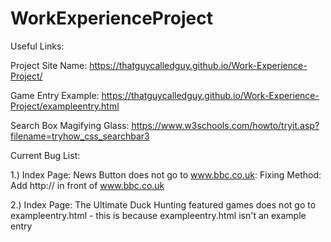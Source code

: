 # WorkExperienceProject

Useful Links:

 Project Site Name:
  https://thatguycalledguy.github.io/Work-Experience-Project/
 
 Game Entry Example:
  https://thatguycalledguy.github.io/Work-Experience-Project/exampleentry.html
 
 Search Box Magifying Glass:
  https://www.w3schools.com/howto/tryit.asp?filename=tryhow_css_searchbar3

Current Bug List:

1.) Index Page: News Button does not go to www.bbc.co.uk: Fixing Method: Add http:// in front of www.bbc.co.uk

2.) Index Page: The Ultimate Duck Hunting featured games does not go to exampleentry.html - this is because exampleentry.html isn't an example entry
